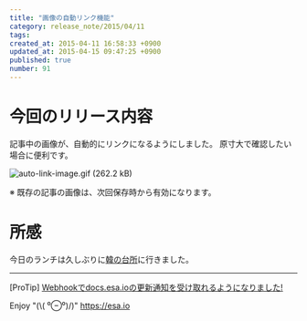 ```yaml
---
title: "画像の自動リンク機能"
category: release_note/2015/04/11
tags: 
created_at: 2015-04-11 16:58:33 +0900
updated_at: 2015-04-15 09:47:25 +0900
published: true
number: 91
---
```


# 今回のリリース内容

記事中の画像が、自動的にリンクになるようにしました。
原寸大で確認したい場合に便利です。

![auto-link-image.gif (262.2 kB)](https://img.esa.io/uploads/production/attachments/105/2015/04/11/1/aff6407b-413f-4f18-aa95-d79a2dd7795c.gif)

※ 既存の記事の画像は、次回保存時から有効になります。

# 所感
今日のランチは久しぶりに[韓の台所](http://tabelog.com/tokyo/A1303/A130301/13024474/)に行きました。

---
[ProTip] [Webhookでdocs.esa.ioの更新通知を受け取れるようになりました!](/posts/73) 

Enjoy "(\\( ⁰⊖⁰)/)"
https://esa.io
